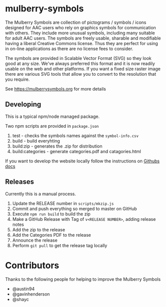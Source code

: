 # mulberry-symbols

The Mulberry Symbols are collection of pictograms / symbols / icons designed for AAC users who rely on graphics symbols for communication with others. They include more unusual symbols, including many suitable for adult AAC users. The symbols are freely usable, sharable and modifiable having a liberal Creative Commons license. Thus they are perfect for using in on-line applications as there are no license fees to consider.

The symbols are provided in Scalable Vector Format (SVG) so they look good at any size. We've always preferred this format and it is now readily usable on the web and other platforms. If you want a fixed size raster image there are various SVG tools that allow you to convert to the resolution that you require.

See https://mulberrysymbols.org for more details

## Developing

This is a typical npm/node managed package.

Two npm scripts are provided in `package.json`

1. test - checks the symbols names against the `symbol-info.csv`
1. build - build everyhting
1. build:zip - generates the .zip for distribution
1. build:categories - generate categories.pdf and catagories.html

If you want to develop the website locally follow the instructions on [Githubs docs](https://help.github.com/articles/setting-up-your-github-pages-site-locally-with-jekyll/)

## Releases

Currently this is a manual process.

1. Update the RELEASE number in `scripts/mkzip.js`
1. Commit and push everything so merged to master on GitHub
1. Execute `npm run build` to build the zip
1. Make a GitHub Release with Tag of `v<RELEASE NUMBER>`, adding release notes
1. Add the zip to the release
1. Add the Categories PDF to the release
1. Announce the release
1. Perform `git pull` to get the release tag locally

# Contributors

Thanks to the following people for helping to improve the Mulberry Symbols

- @austin94
- @gavinhenderson
- @shayc
